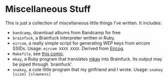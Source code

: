 Miscellaneous Stuff
===================

This is just a collection of miscellaneous little things I've written. It includes:

* `bandcamp`, download albums from Bandcamp for free
* `brainfuck`, a Brainfuck interpreter written in Ruby.
* `eircom`, a really simple script for generating WEP keys from eircom SSIDs. Usage: `eircom XXXX XXXX`. Derived from [Eircog](http://github.com/nosmo/eircom).
* `Makefile`, see [this comic](http://xkcd.com/149).
* `mkay`, a Ruby program that translates [mkay](http://github.com/andrew-wja/mkay) into Brainfuck. Its output may be piped through `brainfuck'.
* `snakey`, a cute little program that my girlfriend and I wrote. Usage: `snakey [size] [slowness]`
